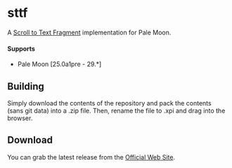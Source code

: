 # sttf
A [Scroll to Text Fragment](https://wicg.github.io/scroll-to-text-fragment/) implementation for Pale Moon.

#### Supports
 * Pale Moon [25.0a1pre - 29.*]

## Building
Simply download the contents of the repository and pack the contents (sans git data) into a .zip file. Then, rename the file to .xpi and drag into the browser.

## Download
You can grab the latest release from the [Official Web Site](//realityripple.com/Software/Mozilla-Extensions/sttf/).
